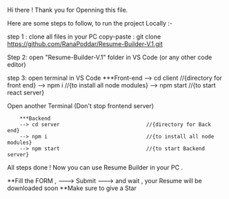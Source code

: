 Hi there ! Thank you for Openning this file.

Here are some steps to follow, to run the project Locally :-

step 1 : clone all files in your PC 
       copy-paste : git clone https://github.com/RanaPoddar/Resume-Builder-V.1.git

Step 2: open "Resume-Builder-V.1" folder in VS Code (or any other code editor)

step 3: open terminal in VS Code 
        ***Front-end
        --> cd client                            //{directory for front end}
        --> npm i                                //{to install all node modules}
        --> npm start                            //{to start react server}
        
Open another Terminal (Don't stop frontend server)

        ***Backend
        --> cd server                            //{directory for Back end}
        --> npm i                                //{to install all node modules}
        --> npm start                            //{to start Backend server}

All steps done ! Now you can use Resume Builder in your PC .

**Fill the FORM , ---> Submit ---> and wait , your Resume will be downloaded soon 
**Make sure to give a Star 

        
        

        
